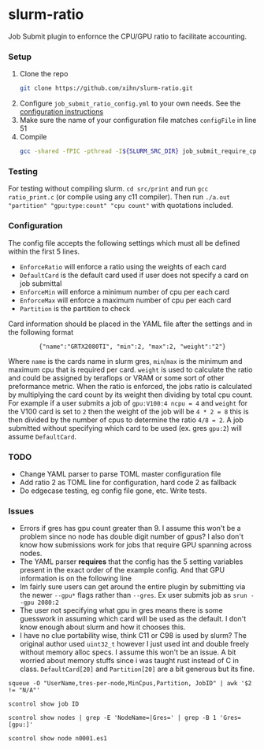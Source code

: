 # slurm-ratio

Job Submit plugin to enfornce the CPU/GPU ratio to facilitate accounting.

### Setup
1. Clone the repo
   ```sh
   git clone https://github.com/xihn/slurm-ratio.git
   ```
3. Configure `job_submit_ratio_config.yml` to your own needs. See the [configuration instructions](#Configuration)
4. Make sure the name of your configuration file matches `configFile` in line 51
5. Compile 
   ```sh
   gcc -shared -fPIC -pthread -I${SLURM_SRC_DIR} job_submit_require_cpu_gpu_ratio.c -o job_submit_require_cpu_gpu_ratio.so
   ```

### Testing

For testing without compiling slurm. `cd src/print` and run `gcc ratio_print.c` (or compile using any c11 compiler). Then run `./a.out "partition" "gpu:type:count" "cpu count"` with quotations included. 

### Configuration
 The config file accepts the following settings which must all be defined within the first 5 lines.
- `EnforceRatio` will enforce a ratio using the weights of each card
- `DefaultCard` is the default card used if user does not specify a card on job submittal
- `EnforceMin` will enforce a minimum number of cpu per each card
- `EnforceMax` will enforce a maximum number of cpu per each card
- `Partition` is the partition to check 

Card information should be placed in the YAML file after the settings and in the following format 
<p align=center> <code>{"name":"GRTX2080TI", "min":2, "max":2, "weight":"2"}</code></p>

Where `name` is the cards name in slurm gres, `min`/`max` is the minimum and maximum cpu that is required per card.
`weight` is used to calculate the ratio and could be assigned by teraflops or VRAM or some sort of other preformance metric. When the ratio is enforced, the jobs ratio is calculated by multiplying the card count by its weight then dividing by total cpu count. For example if a user submits a job of `gpu:V100:4 ncpu = 4` and `weight` for the V100 card is set to `2` then the weight of the job will be `4 * 2 = 8` this is then divided by the number of cpus to determine the ratio `4/8 = 2`. A job submitted without specifying which card to be used (ex. gres `gpu:2`) will assume `DefaultCard`.


### TODO
- Change YAML parser to parse TOML master configuration file
- Add ratio 2 as TOML line for configuration, hard code 2 as fallback
- Do edgecase testing, eg config file gone, etc. Write tests. 


### Issues
- Errors if gres has gpu count greater than 9. I assume this won't be a problem since no node has double digit number of gpus? I also don't know how submissions work for jobs that require GPU spanning across nodes.
- The YAML parser **requires** that the config has the 5 setting variables present in the exact order of the example config. And that GPU information is on the following line
- Im fairly sure users can get around the entire plugin by submitting via the newer `--gpu*` flags rather than `--gres`. Ex user submits job as `srun --gpu 2080:2`
- The user not specifying what gpu in gres means there is some guesswork in assuming which card will be used as the default. I don't know enough about slurm and how it chooses this.
- I have no clue portability wise, think C11 or C98 is used by slurm? The original author used `uint32_t` however I just used int and double freely without memory alloc specs. I assume this won't be an issue. A bit worried about memory stuffs since i was taught rust instead of C in class. `DefaultCard[20]` and `Partition[20]` are a bit generous but its fine.

`squeue -O "UserName,tres-per-node,MinCpus,Partition, JobID" | awk '$2 != "N/A"'`

`scontrol show job ID`

`scontrol show nodes | grep -E 'NodeName=|Gres=' | grep -B 1 'Gres=[gpu:]'`

`scontrol show node n0001.es1`